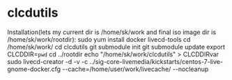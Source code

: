 # clcdutils

Installation(lets my current dir is /home/sk/work and final iso image dir is /home/sk/work/rootdir):
		sudo yum install docker livecd-tools
		cd /home/sk/work/
		cd clcdutils
		git submodule init
		git submodule update
		export CLCDDIR=`pwd`
		cd ../rootdir
		echo "/home/sk/work/clcdutils" > CLCDDIRvar		
		sudo livecd-creator -d -v  -c ../sig-core-livemedia/kickstarts/centos-7-live-gnome-docker.cfg --cache=/home/user/work/livecache/ --nocleanup

